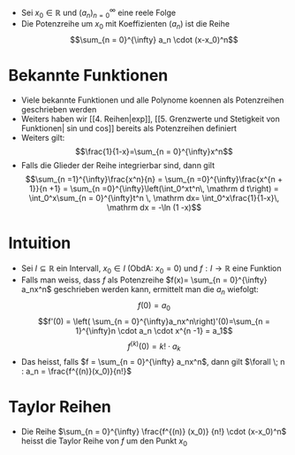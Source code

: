 - Sei $x_0 \in \mathbb R$ und $(a_n)_{n = 0}^{\infty}$ eine reele Folge
- Die Potenzreihe um $x_0$ mit Koeffizienten $(a_n)$ ist die Reihe
$$\sum_{n = 0}^{\infty} a_n \cdot (x-x_0)^n$$
# Bekannte Funktionen 
- Viele bekannte Funktionen und alle Polynome koennen als Potenzreihen geschrieben werden
- Weiters haben wir [[4. Reihen|exp]], [[5. Grenzwerte und Stetigkeit von Funktionen| sin und cos]] bereits als Potenzreihen definiert
- Weiters gilt:
$$\frac{1}{1-x}=\sum_{n = 0}^{\infty}x^n$$
- Falls die Glieder der Reihe integrierbar sind, dann gilt
$$\sum_{n =1}^{\infty}\frac{x^n}{n} =
\sum_{n =0}^{\infty}\frac{x^{n + 1}}{n +1} =
\sum_{n =0}^{\infty}\left(\int_0^xt^n\, \mathrm d t\right) = 
\int_0^x\sum_{n = 0}^{\infty}t^n \, \mathrm dx= \int_0^x\frac{1}{1-x}\, \mathrm dx = -\ln (1 -x)$$
# Intuition
- Sei $I \subseteq \mathbb R$ ein Intervall, $x_0 \in I$ (ObdA: $x_0 = 0$) und $f: I \to \mathbb R$ eine Funktion
- Falls man weiss, dass $f$ als Potenzreihe $f(x)= \sum_{n = 0}^{\infty} a_nx^n$ geschrieben werden kann, ermittelt man die $a_n$ wiefolgt:
$$f(0) = a_0$$
$$f'(0) = \left( \sum_{n = 0}^{\infty}a_nx^n\right)'(0)=\sum_{n = 1}^{\infty}n \cdot a_n \cdot x^{n -1} = a_1$$
$$f^{(k)}(0) = k!\cdot a_k$$
- Das heisst, falls $f = \sum_{n = 0}^{\infty} a_nx^n$, dann gilt $\forall \; n : a_n = \frac{f^{(n)}(x_0)}{n!}$ 
# Taylor Reihen
- Die Reihe $\sum_{n = 0}^{\infty} \frac{f^{(n)} (x_0)} {n!} \cdot (x-x_0)^n$ heisst die Taylor Reihe von $f$ um den Punkt $x_0$